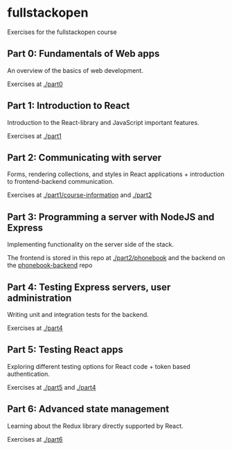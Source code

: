 # fullstackopen
Exercises for the fullstackopen course

## Part 0: Fundamentals of Web apps
An overview of the basics of web development.

Exercises at [./part0](./part0)

## Part 1: Introduction to React
Introduction to the React-library and JavaScript important features.

Exercises at [./part1](./part1)

## Part 2: Communicating with server
Forms, rendering collections, and styles in React applications + introduction to frontend-backend communication.

Exercises at [./part1/course-information](./part1/course-information) and [./part2](./part2)

## Part 3: Programming a server with NodeJS and Express
Implementing functionality on the server side of the stack.

The frontend is stored in this repo at [./part2/phonebook](./part2/phonebook) and the backend on the [phonebook-backend](https://github.com/tta13/phonebook-backend) repo

## Part 4: Testing Express servers, user administration
Writing unit and integration tests for the backend.

Exercises at [./part4](./part4)

## Part 5: Testing React apps
Exploring different testing options for React code + token based authentication.

Exercises at [./part5](./part5) and [./part4](./part4)

## Part 6: Advanced state management 
Learning about the Redux library directly supported by React.

Exercises at [./part6](./part6)
